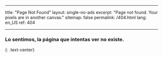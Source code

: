 * * *

title: "Page Not Found" layout: single-no-ads excerpt: "Page not found. Your pixels are in another canvas." sitemap: false permalink: /404.html lang: en_US ref: 404

* * *

### Lo sentimos, la página que intentas ver no existe.

{: .text-center}